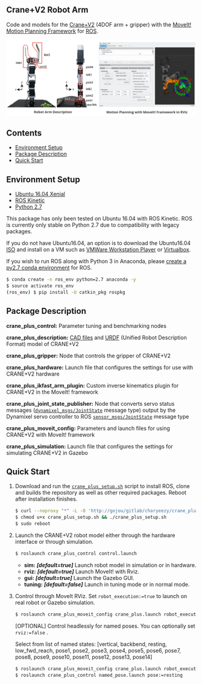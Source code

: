 

## Crane+V2 Robot Arm

Code and models for the [Crane+V2](https://www.rt-net.jp/products/cranep2?lang=en) (4DOF arm + gripper) with the [MoveIt! Motion Planning Framework](http://moveit.ros.org/) for [ROS](http://wiki.ros.org/).

![](imgs/crane_plus_moveit.png)



## Contents

- [Environment Setup](#environment-setup)
- [Package Description](#package-description)
- [Quick Start](#quick-start)



## Environment Setup

- [Ubuntu 16.04 Xenial](http://releases.ubuntu.com/16.04/)
- [ROS Kinetic](http://wiki.ros.org/kinetic/Installation/Ubuntu)
- [Python 2.7](https://www.python.org/download/releases/2.7/)

This package has only been tested on Ubuntu 16.04 with ROS Kinetic. ROS is currently only stable on Python 2.7 due to compatibility with legacy packages. 

If you do not have Ubuntu16.04, an option is to download the Ubuntu16.04 [ISO](http://releases.ubuntu.com/16.04/ubuntu-16.04.5-desktop-amd64.iso) and install on a VM such as [VMWare Workstation Player](https://www.youtube.com/watch?v=Wmx5hZ_m7EY) or [Virtualbox](https://www.youtube.com/watch?v=RBU1xMP-SGc).

If you wish to run ROS along with Python 3 in Anaconda, please [create a py2.7 conda environment](https://www.youtube.com/watch?v=EMF20z-gT5s) for ROS.

```bash
$ conda create -n ros_env python=2.7 anaconda -y
$ source activate ros_env
(ros_env) $ pip install -U catkin_pkg rospkg
```



## Package Description

**crane_plus_control:** Parameter tuning and benchmarking nodes

**crane_plus_description:** [CAD files](./crane_plus_description/README.md) and [URDF](http://wiki.ros.org/urdf) (Unified Robot Description Format) model of CRANE+V2

**crane_plus_gripper:** Node that controls the gripper of CRANE+V2

**crane_plus_hardware:** Launch file that configures the settings for use with CRANE+V2 hardware

**crane_plus_ikfast_arm_plugin:** Custom inverse kinematics plugin for CRANE+V2 in the MoveIt! framework

**crane_plus_joint_state_publisher:** Node that converts servo status messages ([`dynamixel_msgs/JointState`](http://docs.ros.org/kinetic/api/dynamixel_msgs/html/msg/JointState.html) message type) output by the Dynamixel servo controller to ROS [`sensor_msgs/JointState`](http://docs.ros.org/melodic/api/sensor_msgs/html/msg/JointState.html) message type

**crane_plus_moveit_config:** Parameters and launch files for using CRANE+V2 with MoveIt! framework

**crane_plus_simulation:** Launch file that configures the settings for simulating CRANE+V2 in Gazebo



## Quick Start


1. Download and run the [`crane_plus_setup.sh`](./crane_plus_setup.sh) script to install ROS, clone and builds the repository as well as other required packages. Reboot after installation finishes.

    ```bash
    $ curl --noproxy "*" -L -O 'http://gojou/gitlab/charyeezy/crane_plus_v2_motion_planning/raw/master/crane_plus_setup.sh'
    $ chmod u+x crane_plus_setup.sh && ./crane_plus_setup.sh 
    $ sudo reboot
    ```

2. Launch the CRANE+V2 robot model either through the hardware interface or through simulation.

    ```bash
    $ roslaunch crane_plus_control control.launch
    ```

    - **sim:** ***[default=true]*** Launch robot model in simulation or in hardware.
    - **rviz:** ***[default=true]*** Launch MoveIt! with Rviz.
    - **gui:** ***[default=true]*** Launch the Gazebo GUI.
    - **tuning:** ***[default=false]*** Launch in tuning mode or in normal mode.

3. Control through MoveIt RViz.  Set `robot_execution:=true` to launch on real robot or Gazebo simulation.

    ```bash
    $ roslaunch crane_plus_moveit_config crane_plus.launch robot_execution:=true
    ```

    [OPTIONAL] Control headlessly for named poses. You can optionally set `rviz:=false` .

    Select from list of named states: [vertical, backbend, resting, low_fwd_reach, pose1, pose2, pose3, pose4, pose5, pose6, pose7, pose8, pose9, pose10, pose11, pose12, pose13, pose14]

    ```bash
    $ roslaunch crane_plus_moveit_config crane_plus.launch robot_execution:=true rviz:=false
    $ roslaunch crane_plus_control named_pose.launch pose:=resting
    ```